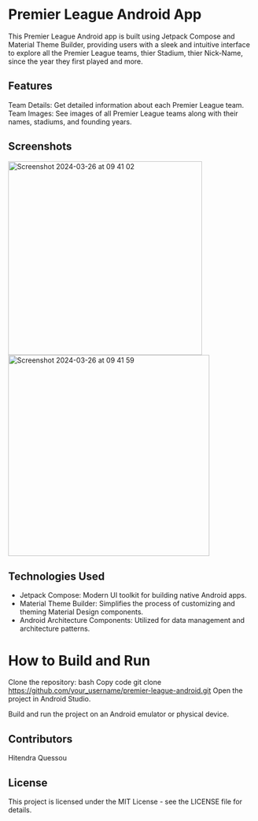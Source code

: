 
# Premier League Android App
This Premier League Android app is built using Jetpack Compose and Material Theme Builder, providing users with a sleek and intuitive interface to explore all the Premier League teams, thier Stadium, thier Nick-Name, since the year they first played and more.

## Features
Team Details: Get detailed information about each Premier League team.
Team Images: See images of all Premier League teams along with their names, stadiums, and founding years.

## Screenshots

<img width="394" alt="Screenshot 2024-03-26 at 09 41 02" src="https://github.com/Hitendra27/PremierLeague/assets/73651340/e24b2a8e-887a-482e-b240-3b276b6f74ac">
<img width="409" alt="Screenshot 2024-03-26 at 09 41 59" src="https://github.com/Hitendra27/PremierLeague/assets/73651340/636b849c-e873-41e0-83db-0021e592c1ca">



## Technologies Used
- Jetpack Compose: Modern UI toolkit for building native Android apps.
- Material Theme Builder: Simplifies the process of customizing and theming Material Design components.
- Android Architecture Components: Utilized for data management and architecture patterns.

# How to Build and Run
Clone the repository:
bash
Copy code
git clone https://github.com/your_username/premier-league-android.git
Open the project in Android Studio.

Build and run the project on an Android emulator or physical device.

## Contributors
Hitendra Quessou
## License
This project is licensed under the MIT License - see the LICENSE file for details.

